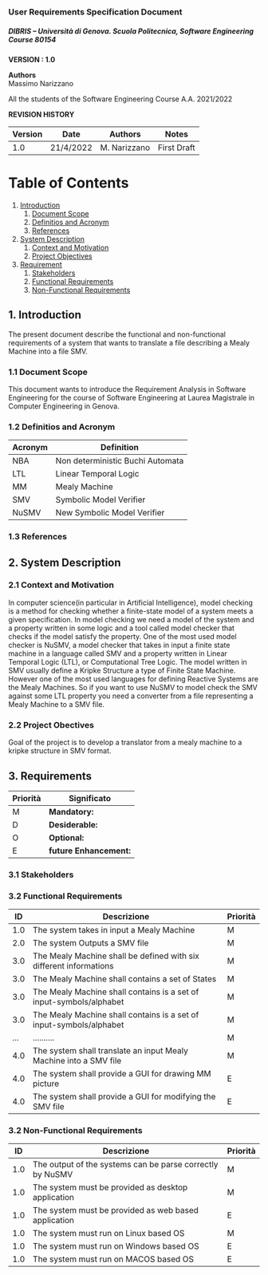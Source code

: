 
### User Requirements Specification Document
##### DIBRIS – Università di Genova. Scuola Politecnica, Software Engineering Course 80154


**VERSION : 1.0**

**Authors**  
Massimo Narizzano

All the students of the Software Engineering Course A.A. 2021/2022

**REVISION HISTORY**

| Version    | Date        | Authors      | Notes        |
| ----------- | ----------- | ----------- | ----------- |
| 1.0 | 21/4/2022 |M. Narizzano | First Draft |

# Table of Contents

1. [Introduction](#p1)
	1. [Document Scope](#sp1.1)
	2. [Definitios and Acronym](#sp1.2) 
	3. [References](#sp1.3)
2. [System Description](#p2)
	1. [Context and Motivation](#sp2.1)
	2. [Project Objectives](#sp2.2)
3. [Requirement](#p3)
 	1. [Stakeholders](#sp3.1)
 	2. [Functional Requirements](#sp3.2)
 	3. [Non-Functional Requirements](#sp3.3)
  
  

<a name="p1"></a>

## 1. Introduction
The present document describe the functional and non-functional requirements of a system that wants to translate a file describing a Mealy Machine into a file SMV. 

<a name="sp1.1"></a>

### 1.1 Document Scope
This document wants to introduce the Requirement Analysis in Software Engineering for the course of Software Engineering at Laurea Magistrale in Computer Engineering in Genova. 


<a name="sp1.2"></a>

### 1.2 Definitios and Acronym


| Acronym				| Definition | 
| ------------------------------------- | ----------- | 
| NBA                                   | Non deterministic Buchi Automata |
| LTL                                   | Linear Temporal Logic |
| MM                                    | Mealy Machine |
| SMV                                   | Symbolic Model Verifier |
| NuSMV                                 | New Symbolic Model Verifier |


<a name="sp1.3"></a>

### 1.3 References 

<a name="p2"></a>

## 2. System Description
<a name="sp2.15"></a>

### 2.1 Context and Motivation
<a name="sp2.2"></a>
In computer science(in particular in Artificial Intelligence), model checking is a method for checking whether a finite-state model of a system meets a given specification. In model checking we need a model of the system and a property written in some logic and a tool called model checker that checks if the model satisfy the property. One of the most used model checker is NuSMV, a model checker that takes in input a finite state machine in a language called SMV and a property written in Linear Temporal Logic (LTL), or Computational Tree Logic. The model written in SMV usually define a Kripke Structure a type of Finite State Machine. However one of the most used languages for defining Reactive Systems are the Mealy Machines. So if you want to use NuSMV to model check the SMV against some LTL property you need a converter from a file representing a Mealy Machine to a SMV file.

### 2.2 Project Obectives 
<a name="p3"></a>
Goal of the project is to develop a translator from a mealy machine to a kripke structure in SMV format. 

## 3. Requirements

| Priorità | Significato | 
| --------------- | ----------- | 
| M | **Mandatory:**   |
| D | **Desiderable:** |
| O | **Optional:**    |
| E | **future Enhancement:** |

<a name="sp3.1"></a>
### 3.1 Stakeholders

<a name="sp3.2"></a>
### 3.2 Functional Requirements 

| ID | Descrizione | Priorità |
| --------------- | ----------- | ---------- | 
| 1.0 | The system takes in input a Mealy Machine |M|
| 2.0 | The system Outputs a SMV file |M|
| 3.0 | The Mealy Machine shall be defined with six different informations|M|
| 3.0 | The Mealy Machine shall contains a set of States |M|
| 3.0 | The Mealy Machine shall contains is a set of input-symbols/alphabet|M|
| 3.0 | The Mealy Machine shall contains is a set of input-symbols/alphabet|M|
| ... | ..........|M|
| 4.0 | The system shall translate an input  Mealy Machine into a SMV file |M|
| 4.0 | The system shall provide a GUI for drawing MM picture |E|
| 4.0 | The system shall provide a GUI for modifying the SMV file |E|






<a name="sp3.3"></a>
### 3.2 Non-Functional Requirements 
 
| ID | Descrizione | Priorità |
| --------------- | ----------- | ---------- | 
| 1.0 |The output of the systems can be parse correctly by NuSMV |M|
| 1.0 |The system must be provided as  desktop application |M|
| 1.0 |The system must be provided as web based application |E|
| 1.0 |The system must run on Linux based  OS |M|
| 1.0 |The system must run on Windows based OS |E|
| 1.0 |The system must run on MACOS based OS |E|


